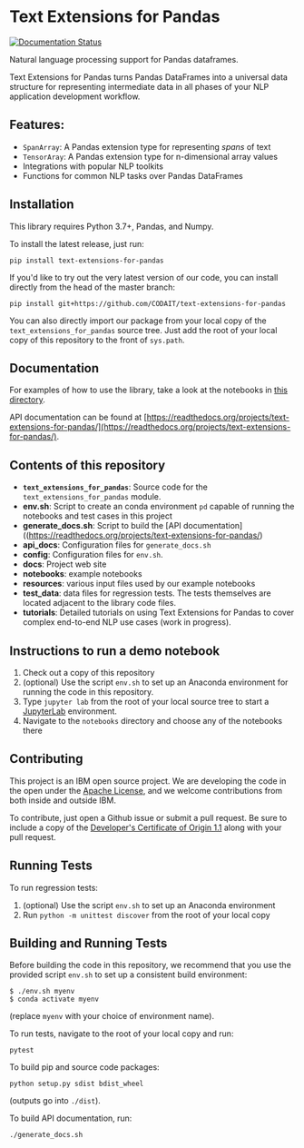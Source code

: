 
# Text Extensions for Pandas

[![Documentation Status](https://readthedocs.org/projects/text-extensions-for-pandas/badge/?version=latest)](https://text-extensions-for-pandas.readthedocs.io/en/latest/?badge=latest)

Natural language processing support for Pandas dataframes.

Text Extensions for Pandas turns Pandas DataFrames into a universal data
structure for representing intermediate data in all phases of your NLP
application development workflow.

## Features:

* `SpanArray`: A Pandas extension type for representing *spans* of text 
* `TensorAray`: A Pandas extension type for n-dimensional array values   
* Integrations with popular NLP toolkits
* Functions for common NLP tasks over Pandas DataFrames


## Installation

This library requires Python 3.7+, Pandas, and Numpy. 

To install the latest release, just run:
```
pip install text-extensions-for-pandas
```

If you'd like to try out the very latest version of our code, 
you can install directly from the head of the master branch:
```
pip install git+https://github.com/CODAIT/text-extensions-for-pandas
```

You can also directly import our package from your local copy of the 
`text_extensions_for_pandas` source tree. Just add the root of your local copy
of this repository to the front of `sys.path`.

## Documentation

For examples of how to use the library, take a look at the notebooks in 
[this directory](https://github.com/CODAIT/text-extensions-for-pandas/tree/master/notebooks).

API documentation can be found at [https://readthedocs.org/projects/text-extensions-for-pandas/](https://readthedocs.org/projects/text-extensions-for-pandas/).


## Contents of this repository

* **`text_extensions_for_pandas`**: Source code for the `text_extensions_for_pandas` module.
* **env.sh**: Script to create an conda environment `pd` capable of running the notebooks and test cases in this project
* **generate_docs.sh**: Script to build the [API documentation]((https://readthedocs.org/projects/text-extensions-for-pandas/)
* **api_docs**: Configuration files for `generate_docs.sh`
* **config**: Configuration files for `env.sh`.
* **docs**: Project web site
* **notebooks**: example notebooks
* **resources**: various input files used by our example notebooks 
* **test_data**: data files for regression tests. The tests themselves are
  located adjacent to the library code files.
* **tutorials**: Detailed tutorials on using Text Extensions for Pandas to
  cover complex end-to-end NLP use cases (work in progress).


## Instructions to run a demo notebook
1. Check out a copy of this repository
1. (optional) Use the script `env.sh` to set up an Anaconda environment for running the code in this repository.
1. Type `jupyter lab` from the root of your local source tree to start a [JupyterLab](https://jupyterlab.readthedocs.io/en/stable/) environment.
1. Navigate to the `notebooks` directory and choose any of the notebooks there


## Contributing

This project is an IBM open source project. We are developing the code in the open under the [Apache License](https://github.com/CODAIT/text-extensions-for-pandas/blob/master/LICENSE), and we welcome contributions from both inside and outside IBM. 

To contribute, just open a Github issue or submit a pull request. Be sure to include a copy of the [Developer's Certificate of Origin 1.1](https://elinux.org/Developer_Certificate_Of_Origin) along with your pull request.

## Running Tests

To run regression tests:
1. (optional) Use the script `env.sh` to set up an Anaconda environment
1. Run `python -m unittest discover` from the root of your local copy

## Building and Running Tests

Before building the code in this repository, we recommend that you use the 
provided script `env.sh` to set up a consistent build environment:
```
$ ./env.sh myenv
$ conda activate myenv
```
(replace `myenv` with your choice of environment name).

To run tests, navigate to the root of your local copy and run:
```
pytest
```

To build pip and source code packages:

```
python setup.py sdist bdist_wheel
```

(outputs go into `./dist`).

To build API documentation, run:

```
./generate_docs.sh
```




